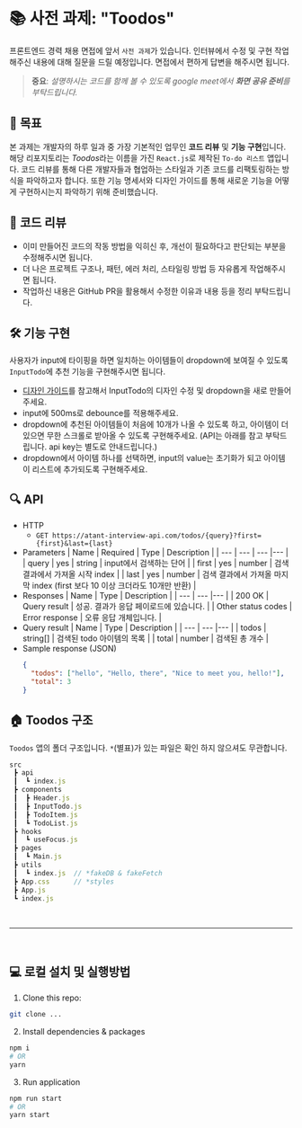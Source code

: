 # 📚 사전 과제: "Toodos"

프론트엔드 경력 채용 면접에 앞서 `사전 과제`가 있습니다.
인터뷰에서 수정 및 구현 작업해주신 내용에 대해 질문을 드릴 예정입니다. 면접에서 편하게 답변을 해주시면 됩니다.

> **중요**: _설명하시는 코드를 함께 볼 수 있도록 google meet에서 **화면 공유 준비**를 부탁드립니다._

## 🎯 목표

본 과제는 개발자의 하루 일과 중 가장 기본적인 업무인 **코드 리뷰** 및 **기능 구현**입니다. 해당 리포지토리는 *Toodos*라는 이름을 가진 `React.js`로 제작된 `To-do 리스트` 앱입니다. 코드 리뷰를 통해 다른 개발자들과 협업하는 스타일과 기존 코드를 리팩토링하는 방식을 파악하고자 합니다. 또한 기능 명세서와 디자인 가이드를 통해 새로운 기능을 어떻게 구현하시는지 파악하기 위해 준비했습니다.

## 👀 코드 리뷰

- 이미 만들어진 코드의 작동 방법을 익히신 후, 개선이 필요하다고 판단되는 부분을 수정해주시면 됩니다.
- 더 나은 프로젝트 구조나, 패턴, 에러 처리, 스타일링 방법 등 자유롭게 작업해주시면 됩니다.
- 작업하신 내용은 GitHub PR을 활용해서 수정한 이유과 내용 등을 정리 부탁드립니다.

## 🛠 기능 구현

사용자가 input에 타이핑을 하면 일치하는 아이템들이 dropdown에 보여질 수 있도록 `InputTodo`에 추천 기능을 구현해주시면 됩니다.

- [디자인 가이드](some_figma_link)를 참고해서 InputTodo의 디자인 수정 및 dropdown을 새로 만들어주세요.
- input에 500ms로 debounce를 적용해주세요.
- dropdown에 추천된 아이템들이 처음에 10개가 나올 수 있도록 하고, 아이템이 더 있으면 무한 스크롤로 받아올 수 있도록 구현해주세요. (API는 아래를 참고 부탁드립니다. api key는 별도로 안내드립니다.)
- dropdown에서 아이템 하나를 선택하면, input의 value는 초기화가 되고 아이템이 리스트에 추가되도록 구현해주세요.

## 🔍 API

- HTTP
  - `GET https://atant-interview-api.com/todos/{query}?first={first}&last={last}`
- Parameters
  | Name | Required | Type | Description |
  | --- | --- | --- |--- |
  | query | yes | string | input에서 검색하는 단어 |
  | first | yes | number | 검색 결과에서 가져올 시작 index |
  | last | yes | number | 검색 결과에서 가져올 마지막 index (first 보다 10 이상 크더라도 10개만 반환) |
- Responses
  | Name | Type | Description |
  | --- | --- |--- |
  | 200 OK | Query result | 성공. 결과가 응답 페이로드에 있습니다. |
  | Other status codes | Error response | 오류 응답 개체입니다. |
- Query result
  | Name | Type | Description |
  | --- | --- |--- |
  | todos | string[] | 검색된 todo 아이템의 목록 |
  | total | number | 검색된 총 개수 |
- Sample response (JSON)
  ```json
  {
    "todos": ["hello", "Hello, there", "Nice to meet you, hello!"],
    "total": 3
  }
  ```

## 🏠 Toodos 구조

`Toodos` 앱의 폴더 구조입니다. `*`(별표)가 있는 파일은 확인 하지 않으셔도 무관합니다.

```javascript
src
 ┣ api
 ┃  ┗ index.js
 ┣ components
 ┃  ┣ Header.js
 ┃  ┣ InputTodo.js
 ┃  ┣ TodoItem.js
 ┃  ┗ TodoList.js
 ┣ hooks
 ┃  ┗ useFocus.js
 ┣ pages
 ┃  ┗ Main.js
 ┣ utils
 ┃  ┗ index.js  // *fakeDB & fakeFetch
 ┣ App.css      // *styles
 ┣ App.js
 ┗ index.js
```

<br/>

---

<br/>

## 💻 로컬 설치 및 실행방법

1. Clone this repo:

```bash
git clone ...
```

2. Install dependencies & packages

```bash
npm i
# OR
yarn
```

3. Run application

```bash
npm run start
# OR
yarn start
```
